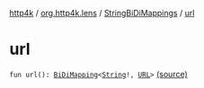 [http4k](../../index.md) / [org.http4k.lens](../index.md) / [StringBiDiMappings](index.md) / [url](./url.md)

# url

`fun url(): `[`BiDiMapping`](../-bi-di-mapping/index.md)`<`[`String`](https://kotlinlang.org/api/latest/jvm/stdlib/kotlin/-string/index.html)`!, `[`URL`](https://docs.oracle.com/javase/9/docs/api/java/net/URL.html)`>` [(source)](https://github.com/http4k/http4k/blob/master/http4k-core/src/main/kotlin/org/http4k/lens/BiDiMapping.kt#L67)